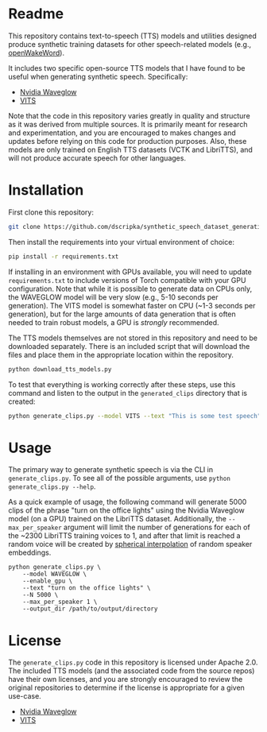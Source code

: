 # Readme

This repository contains text-to-speech (TTS) models and utilities designed produce synthetic training datasets for other speech-related models (e.g., [openWakeWord](https://github.com/dscripka/openWakeWord)).

It includes two specific open-source TTS models that I have found to be useful when generating synthetic speech. Specifically:

- [Nvidia Waveglow](https://github.com/NVIDIA/waveglow)
- [VITS](https://github.com/jaywalnut310/vits)

Note that the code in this repository varies greatly in quality and structure as it was derived from multiple sources. It is primarily meant for research and experimentation, and you are encouraged to makes changes and updates before relying on this code for production purposes. Also, these models are only trained on English TTS datasets (VCTK and LibriTTS), and will not produce accurate speech for other languages.

# Installation

First clone this repository:

```bash
git clone https://github.com/dscripka/synthetic_speech_dataset_generation
```

Then install the requirements into your virtual environment of choice:

```bash
pip install -r requirements.txt
```

If installing in an environment with GPUs available, you will need to update `requirements.txt` to include versions of Torch compatible with your GPU configuration. Note that while it is possible to generate data on CPUs only, the WAVEGLOW model will be very slow (e.g., 5-10 seconds per generation). The VITS model is somewhat faster on CPU (~1-3 seconds per generation), but for the large amounts of data generation that is often needed to train robust models, a GPU is *strongly* recommended.

The TTS models themselves are not stored in this repository and need to be downloaded separately. There is an included script that will download the files and place them in the appropriate location within the repository.

```bash
python download_tts_models.py
```

To test that everything is working correctly after these steps, use this command and listen to the output in the `generated_clips` directory that is created:

```bash
python generate_clips.py --model VITS --text "This is some test speech" --N 1 --output_dir generated_clips
```

# Usage

The primary way to generate synthetic speech is via the CLI in `generate_clips.py`. To see all of the possible arguments, use `python generate_clips.py --help`.

As a quick example of usage, the following command will generate 5000 clips of the phrase "turn on the office lights" using the Nvidia Waveglow model (on a GPU) trained on the LibriTTS dataset. Additionally, the `--max_per_speaker` argument will limit the number of generations for each of the ~2300 LibriTTS training voices to 1, and after that limit is reached a random voice will be created by [spherical interpolation](https://en.wikipedia.org/wiki/Slerp) of random speaker embeddings.

```
python generate_clips.py \
    --model WAVEGLOW \
    --enable_gpu \
    --text "turn on the office lights" \
    --N 5000 \
    --max_per_speaker 1 \
    --output_dir /path/to/output/directory
```

# License

The `generate_clips.py` code in this repository is licensed under Apache 2.0. The included TTS models (and the associated code from the source repos) have their own licenses, and you are strongly encouraged to review the original repositories to determine if the license is appropriate for a given use-case.

- [Nvidia Waveglow](https://github.com/NVIDIA/waveglow)
- [VITS](https://github.com/jaywalnut310/vits)